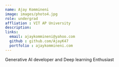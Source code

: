 ```yaml
---
name: Ajay Kommineni
image: images/photo4.jpg
role: undergrad
affliation : VIT AP University
description: 
links:
  email: ajaykommineni@yahoo.com
  github : github.com/AjayK47
  portfolio : ajaykommineni.com
---
```


Generative AI developer and Deep learning Enthusiast
